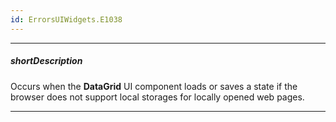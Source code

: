```yaml
---
id: ErrorsUIWidgets.E1038
---
```

---
##### shortDescription
Occurs when the **DataGrid** UI component loads or saves a state if the browser does not support local storages for locally opened web pages.

---
